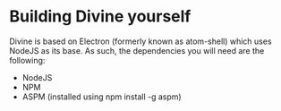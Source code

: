 # Building Divine yourself
Divine is based on Electron (formerly known as atom-shell) which uses NodeJS as its base. As such, the dependencies you will need are the following:
- NodeJS
- NPM
- ASPM (installed using npm install -g aspm)
